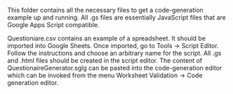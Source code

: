 This folder contains all the necessary files to get a code-generation example up and running. All .gs files are essentially JavaScript files that are Google Apps Script compatible.

Questioniare.csv contains an example of a spreadsheet. It should be imported into Google Sheets.
Once imported, go to Tools -> Script Editor. Follow the instructions and choose an arbitrary name for the script. All .gs and .html files should be created in the script editor.
The content of QuestionaireGenerator.sglg can be pasted into the code-generation editor which can be invoked from the menu Worksheet Validation -> Code generation editor.

